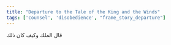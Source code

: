 ```yaml
---
title: "Departure to the Tale of the King and the Winds"
tags: ['counsel', 'disobedience', "frame_story_departure"]
---
```


 قال الملك وكيف كان ذلك
